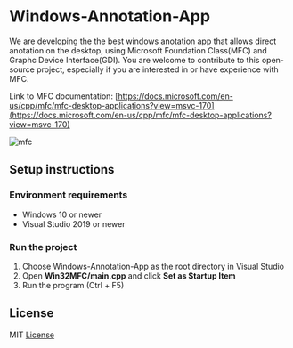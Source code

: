 # Windows-Annotation-App

We are developing the the best windows anotation app that allows direct anotation on the desktop, using Microsoft Foundation Class(MFC) and Graphc Device Interface(GDI). You are welcome to contribute to this open-source project, especially if you are interested in or have experience with MFC.

Link to MFC documentation: [https://docs.microsoft.com/en-us/cpp/mfc/mfc-desktop-applications?view=msvc-170](https://docs.microsoft.com/en-us/cpp/mfc/mfc-desktop-applications?view=msvc-170) 

![mfc](https://user-images.githubusercontent.com/62833626/189067399-1291aed4-cef6-431d-a3fa-bfbff864931b.jpeg)


## Setup instructions

### Environment requirements

- Windows 10 or newer
- Visual Studio 2019 or newer 

### Run the project

1. Choose Windows-Annotation-App as the root directory in Visual Studio
2. Open **Win32MFC/main.cpp** and click **Set as Startup Item**
3. Run the program (Ctrl + F5)


 <!--- ## Dubugging ## Design Pattern ---> 


## License

MIT [License](https://github.com/JayTef/Windows-Annotation-App/blob/main/LICENSE.md)
